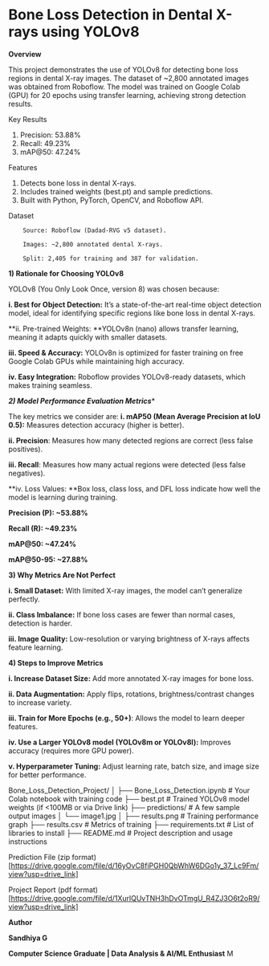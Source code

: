  # Bone Loss Detection in Dental X-rays using YOLOv8
**Overview**

This project demonstrates the use of YOLOv8 for detecting bone loss regions in dental X-ray images. The dataset of ~2,800 annotated images was obtained from Roboflow. The model was trained on Google Colab (GPU) for 20 epochs using transfer learning, achieving strong detection results.

Key Results
  1. Precision: 53.88%
  2. Recall: 49.23%
  3. mAP@50: 47.24%

Features
  1. Detects bone loss in dental X-rays.
  2. Includes trained weights (best.pt) and sample predictions.
  3. Built with Python, PyTorch, OpenCV, and Roboflow API.

Dataset

        Source: Roboflow (Dadad-RVG v5 dataset).

        Images: ~2,800 annotated dental X-rays.

        Split: 2,405 for training and 387 for validation.


     

**1) Rationale for Choosing YOLOv8**
   
YOLOv8 (You Only Look Once, version 8) was chosen because:

**i. Best for Object Detection:** It’s a state-of-the-art real-time object detection model,
ideal for identifying specific regions like bone loss in dental X-rays.

**ii. Pre-trained Weights: **YOLOv8n (nano) allows transfer learning, meaning it
adapts quickly with smaller datasets.

**iii. Speed & Accuracy:** YOLOv8n is optimized for faster training on free Google
Colab GPUs while maintaining high accuracy.

**iv. Easy Integration:** Roboflow provides YOLOv8-ready datasets, which makes
training seamless.



***2) Model Performance Evaluation Metrics****
   
The key metrics we consider are:
**i. mAP50 (Mean Average Precision at IoU 0.5):** Measures detection accuracy
(higher is better).

**ii. Precision**: Measures how many detected regions are correct (less false positives).

**iii. Recall**: Measures how many actual regions were detected (less false negatives).

**iv. Loss Values: **Box loss, class loss, and DFL loss indicate how well the model is
learning during training.

  **Precision (P): ~53.88%**
  
  **Recall (R): ~49.23%**
  
  **mAP@50: ~47.24%**
  
  **mAP@50-95: ~27.88%**
  


**3) Why Metrics Are Not Perfect**
   
**i. Small Dataset:** With limited X-ray images, the model can’t generalize perfectly.

**ii. Class Imbalance:** If bone loss cases are fewer than normal cases, detection is
harder.

**iii. Image Quality:** Low-resolution or varying brightness of X-rays affects feature
learning.



**4) Steps to Improve Metrics**
   
**i. Increase Dataset Size:** Add more annotated X-ray images for bone loss.

**ii. Data Augmentation:** Apply flips, rotations, brightness/contrast changes to
increase variety.

**iii. Train for More Epochs (e.g., 50+)**: Allows the model to learn deeper features.

**iv. Use a Larger YOLOv8 model (YOLOv8m or YOLOv8l):** Improves accuracy
(requires more GPU power).

**v. Hyperparameter Tuning:** Adjust learning rate, batch size, and image size for
better performance.




Bone_Loss_Detection_Project/
│
├── Bone_Loss_Detection.ipynb   # Your Colab notebook with training code
├── best.pt                     # Trained YOLOv8 model weights (if <100MB or via Drive link)
├── predictions/                # A few sample output images
│   └── image1.jpg
│
├── results.png                 # Training performance graph
├── results.csv                 # Metrics of training
├── requirements.txt            # List of libraries to install
├── README.md                   # Project description and usage instructions





Prediction File (zip format) [https://drive.google.com/file/d/16yOvC8fiPGH0QbWhW6DGo1y_37_Lc9Fm/view?usp=drive_link]

Project Report (pdf format) [https://drive.google.com/file/d/1XurlQUvTNH3hDvOTmgU_R4ZJ3O6t2oR9/view?usp=drive_link]



**Author**

**Sandhiya G**

**Computer Science Graduate | Data Analysis & AI/ML Enthusiast**
    M
